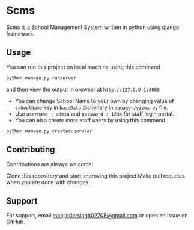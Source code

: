 
# Scms
 Scms is a School Management System written in python using django framework.


## Usage

You can run this project on local machine using this command
```
python manage.py runserver
```
and then view the output in browser at `http://127.0.0.1:8000`

- You can change School Name to your own by changing value of `schoolName` key in `baseData` dictionary in `manager/views.py` file.
- Use `username : admin` and `password : 1234` for staff login portal.
- You can also create more staff users by using this command 
```
python manage.py createsuperuser
```



## Contributing

Contributions are always welcome!

Clone this repository and start improving this project.Make pull requests when you are done with changes.


## Support

For support, email manjindersingh02708@gmail.com or open an issue on GitHub.

